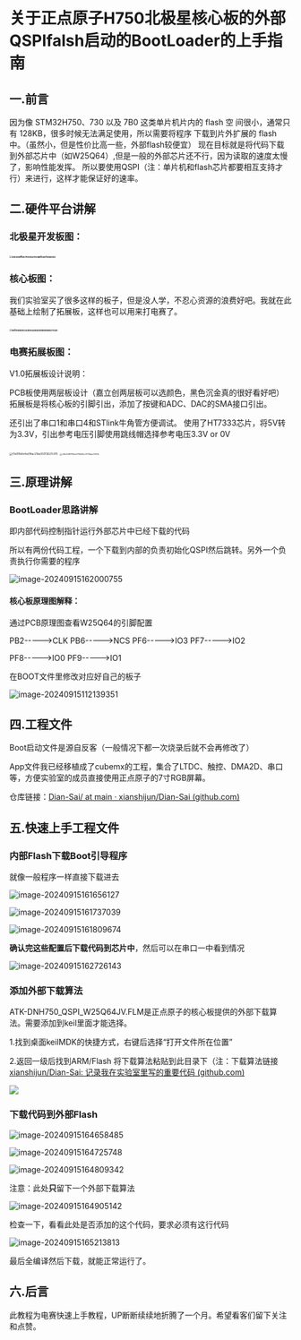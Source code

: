 # 关于正点原子H750北极星核心板的外部QSPIfalsh启动的BootLoader的上手指南

## 一.前言

因为像 STM32H750、730 以及 7B0 这类单片机片内的 flash 空
间很小，通常只有 128KB，很多时候无法满足使用，所以需要将程序
下载到片外扩展的 flash 中。（虽然小，但是性价比高一些，外部flash较便宜）
现在目标就是将代码下载到外部芯片中（如W25Q64）,但是一般的外部芯片还不行，因为读取的速度太慢了，影响性能发挥。
所以要使用QSPI（注：单片机和flash芯片都要相互支持才行）来进行，这样才能保证好的速率。

## 二.硬件平台讲解

### 北极星开发板图：

### <img src="https://gitee.com/xianshijun/typora/raw/master/master/202409151108233.jpg" alt="25b398ff45755b24760abfe4ef0b66d3" style="zoom: 25%;" />

### 核心板图：

我们实验室买了很多这样的板子，但是没人学，不忍心资源的浪费好吧。我就在此基础上绘制了拓展板，这样也可以用来打电赛了。

### <img src="https://gitee.com/xianshijun/typora/raw/master/master/202409151108101.jpg" alt="8ef69dd65343be44da399b8d9ab3722b" style="zoom: 25%;" />

### 电赛拓展板图：

V1.0拓展板设计说明：

PCB板使用两层板设计（嘉立创两层板可以选颜色，黑色沉金真的很好看好吧）
拓展板是将核心板的引脚引出，添加了按键和ADC、DAC的SMA接口引出。

还引出了串口1和串口4和STlink牛角管方便调试。
使用了HT7333芯片，将5V转为3.3V，引出参考电压引脚使用跳线帽选择参考电压3.3V or 0V

<img src="https://gitee.com/xianshijun/typora/raw/master/master/202409151110304.jpg" alt="f7a0f9a1e4ed14ac21ba35013627c915" style="zoom:33%;" />

<img src="https://gitee.com/xianshijun/typora/raw/master/master/202409151111910.jpg" alt="e9b7d487f8ec6795b0bc0739aac7d07b" style="zoom: 25%;" />





## 三.原理讲解

### BootLoader思路讲解

即内部代码控制指针运行外部芯片中已经下载的代码

所以有两份代码工程，一个下载到内部的负责初始化QSPI然后跳转。另外一个负责执行你需要的程序

![image-20240915162000755](https://gitee.com/xianshijun/typora/raw/master/master/202409151620807.png)

#### 核心板原理图解释：

通过PCB原理图查看W25Q64的引脚配置

PB2----->CLK
PB6----->NCS
PF6----->IO3
PF7----->IO2

PF8----->IO0
PF9----->IO1

在BOOT文件里修改对应好自己的板子



![image-20240915112139351](https://gitee.com/xianshijun/typora/raw/master/master/202409151121373.png)







## 四.工程文件

Boot启动文件是源自反客（一般情况下都一次烧录后就不会再修改了）

App文件我已经移植成了cubemx的工程，集合了LTDC、触控、DMA2D、串口等，方便实验室的成员直接使用正点原子的7寸RGB屏幕。

仓库链接：[Dian-Sai/ at main · xianshijun/Dian-Sai (github.com)](https://github.com/xianshijun/Dian-Sai/tree/main)



## 五.快速上手工程文件



### 内部Flash下载Boot引导程序

就像一般程序一样直接下载进去


![image-20240915161656127](https://gitee.com/xianshijun/typora/raw/master/master/202409151616198.png)



![image-20240915161737039](https://gitee.com/xianshijun/typora/raw/master/master/202409151617070.png)



![image-20240915161809674](https://gitee.com/xianshijun/typora/raw/master/master/202409151618707.png)

**确认完这些配置后下载代码到芯片中**，然后可以在串口一中看到情况

![image-20240915162726143](https://gitee.com/xianshijun/typora/raw/master/master/202409151627176.png)

### 添加外部下载算法

ATK-DNH750_QSPI_W25Q64JV.FLM是正点原子的核心板提供的外部下载算法。需要添加到keil里面才能选择。

1.找到桌面keilMDK的快捷方式，右键后选择“打开文件所在位置”

2.返回一级后找到ARM/Flash 将下载算法粘贴到此目录下（注：下载算法链接[xianshijun/Dian-Sai: 记录我在实验室里写的重要代码 (github.com)](https://github.com/xianshijun/Dian-Sai/tree/main)

![](https://gitee.com/xianshijun/typora/raw/master/master/202409151605817.png)



### 下载代码到外部Flash

![image-20240915164658485](https://gitee.com/xianshijun/typora/raw/master/master/202409151646516.png)





![image-20240915164725748](https://gitee.com/xianshijun/typora/raw/master/master/202409151647778.png)





![image-20240915164809342](https://gitee.com/xianshijun/typora/raw/master/master/202409151648373.png)





注意：此处**只**留下一个外部下载算法

![image-20240915164905142](https://gitee.com/xianshijun/typora/raw/master/master/202409151649175.png)



检查一下，看看此处是否添加的这个代码，要求必须有这行代码

![image-20240915165213813](https://gitee.com/xianshijun/typora/raw/master/master/202409151652848.png)

最后全编译然后下载，就能正常运行了。

## 六.后言

此教程为电赛快速上手教程，UP断断续续地折腾了一个月。希望看客们留下关注和点赞。
